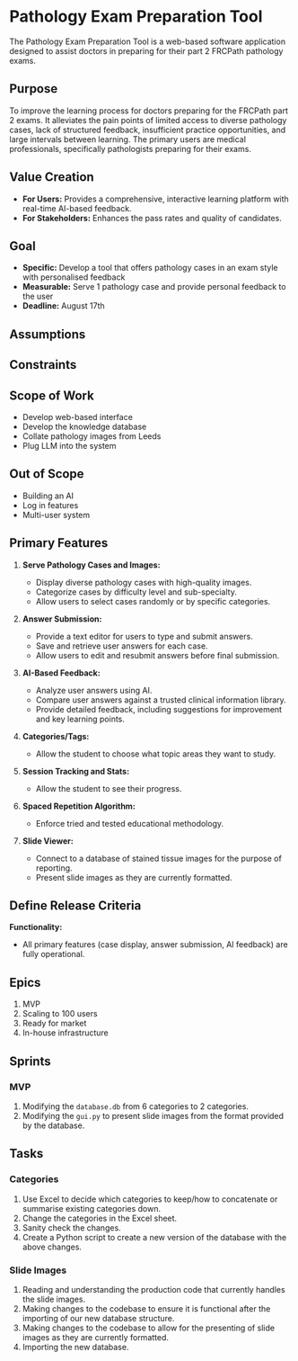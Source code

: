 
# Pathology Exam Preparation Tool

The Pathology Exam Preparation Tool is a web-based software application designed to assist doctors in preparing for their part 2 FRCPath pathology exams.

## Purpose

To improve the learning process for doctors preparing for the FRCPath part 2 exams. It alleviates the pain points of limited access to diverse pathology cases, lack of structured feedback, insufficient practice opportunities, and large intervals between learning. The primary users are medical professionals, specifically pathologists preparing for their exams.

## Value Creation

- **For Users:** Provides a comprehensive, interactive learning platform with real-time AI-based feedback.
- **For Stakeholders:** Enhances the pass rates and quality of candidates.

## Goal

- **Specific:** Develop a tool that offers pathology cases in an exam style with personalised feedback
- **Measurable:** Serve 1 pathology case and provide personal feedback to the user
- **Deadline:** August 17th

## Assumptions

## Constraints

## Scope of Work

- Develop web-based interface
- Develop the knowledge database
- Collate pathology images from Leeds
- Plug LLM into the system

## Out of Scope

- Building an AI
- Log in features
- Multi-user system

## Primary Features

1. **Serve Pathology Cases and Images:**
   - Display diverse pathology cases with high-quality images.
   - Categorize cases by difficulty level and sub-specialty.
   - Allow users to select cases randomly or by specific categories.

2. **Answer Submission:**
   - Provide a text editor for users to type and submit answers.
   - Save and retrieve user answers for each case.
   - Allow users to edit and resubmit answers before final submission.

3. **AI-Based Feedback:**
   - Analyze user answers using AI.
   - Compare user answers against a trusted clinical information library.
   - Provide detailed feedback, including suggestions for improvement and key learning points.

4. **Categories/Tags:**
   - Allow the student to choose what topic areas they want to study.

5. **Session Tracking and Stats:**
   - Allow the student to see their progress.

6. **Spaced Repetition Algorithm:**
   - Enforce tried and tested educational methodology.

7. **Slide Viewer:**
   - Connect to a database of stained tissue images for the purpose of reporting.
   - Present slide images as they are currently formatted.

## Define Release Criteria

**Functionality:**

- All primary features (case display, answer submission, AI feedback) are fully operational.

## Epics

1. MVP
2. Scaling to 100 users
3. Ready for market
4. In-house infrastructure

## Sprints

### MVP

1. Modifying the `database.db` from 6 categories to 2 categories.
2. Modifying the `gui.py` to present slide images from the format provided by the database.

## Tasks

### Categories

1. Use Excel to decide which categories to keep/how to concatenate or summarise existing categories down.
2. Change the categories in the Excel sheet.
3. Sanity check the changes.
4. Create a Python script to create a new version of the database with the above changes.

### Slide Images

1. Reading and understanding the production code that currently handles the slide images.
2. Making changes to the codebase to ensure it is functional after the importing of our new database structure.
3. Making changes to the codebase to allow for the presenting of slide images as they are currently formatted.
4. Importing the new database.

